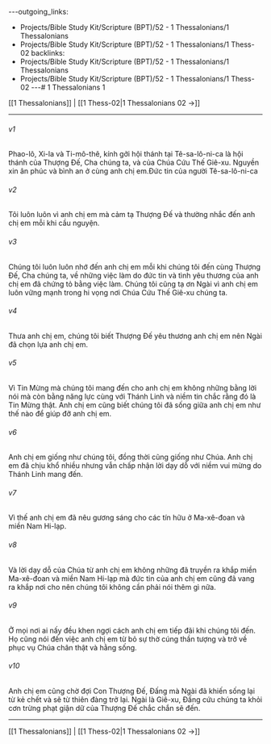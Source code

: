 ---outgoing_links:
  - Projects/Bible Study Kit/Scripture (BPT)/52 - 1 Thessalonians/1 Thessalonians
  - Projects/Bible Study Kit/Scripture (BPT)/52 - 1 Thessalonians/1 Thess-02
backlinks:
  - Projects/Bible Study Kit/Scripture (BPT)/52 - 1 Thessalonians/1 Thessalonians
  - Projects/Bible Study Kit/Scripture (BPT)/52 - 1 Thessalonians/1 Thess-02
---# 1 Thessalonians 1

[[1 Thessalonians]] | [[1 Thess-02|1 Thessalonians 02 →]]
***



###### v1 
Phao-lô, Xi-la và Ti-mô-thê, kính gởi hội thánh tại Tê-sa-lô-ni-ca là hội thánh của Thượng Đế, Cha chúng ta, và của Chúa Cứu Thế Giê-xu. Nguyền xin ân phúc và bình an ở cùng anh chị em.Đức tin của người Tê-sa-lô-ni-ca 

###### v2 
Tôi luôn luôn vì anh chị em mà cảm tạ Thượng Đế và thường nhắc đến anh chị em mỗi khi cầu nguyện. 

###### v3 
Chúng tôi luôn luôn nhớ đến anh chị em mỗi khi chúng tôi đến cùng Thượng Đế, Cha chúng ta, về những việc làm do đức tin và tình yêu thương của anh chị em đã chứng tỏ bằng việc làm. Chúng tôi cũng tạ ơn Ngài vì anh chị em luôn vững mạnh trong hi vọng nơi Chúa Cứu Thế Giê-xu chúng ta. 

###### v4 
Thưa anh chị em, chúng tôi biết Thượng Đế yêu thương anh chị em nên Ngài đã chọn lựa anh chị em. 

###### v5 
Vì Tin Mừng mà chúng tôi mang đến cho anh chị em không những bằng lời nói mà còn bằng năng lực cùng với Thánh Linh và niềm tin chắc rằng đó là Tin Mừng thật. Anh chị em cũng biết chúng tôi đã sống giữa anh chị em như thế nào để giúp đỡ anh chị em. 

###### v6 
Anh chị em giống như chúng tôi, đồng thời cũng giống như Chúa. Anh chị em đã chịu khổ nhiều nhưng vẫn chấp nhận lời dạy dỗ với niềm vui mừng do Thánh Linh mang đến. 

###### v7 
Vì thế anh chị em đã nêu gương sáng cho các tín hữu ở Ma-xê-đoan và miền Nam Hi-lạp. 

###### v8 
Và lời dạy dỗ của Chúa từ anh chị em không những đã truyền ra khắp miền Ma-xê-đoan và miền Nam Hi-lạp mà đức tin của anh chị em cũng đã vang ra khắp nơi cho nên chúng tôi không cần phải nói thêm gì nữa. 

###### v9 
Ở mọi nơi ai nấy đều khen ngợi cách anh chị em tiếp đãi khi chúng tôi đến. Họ cũng nói đến việc anh chị em từ bỏ sự thờ cúng thần tượng và trở về phục vụ Chúa chân thật và hằng sống. 

###### v10 
Anh chị em cũng chờ đợi Con Thượng Đế, Đấng mà Ngài đã khiến sống lại từ kẻ chết và sẽ từ thiên đàng trở lại. Ngài là Giê-xu, Đấng cứu chúng ta khỏi cơn trừng phạt giận dữ của Thượng Đế chắc chắn sẽ đến.

***
[[1 Thessalonians]] | [[1 Thess-02|1 Thessalonians 02 →]]
